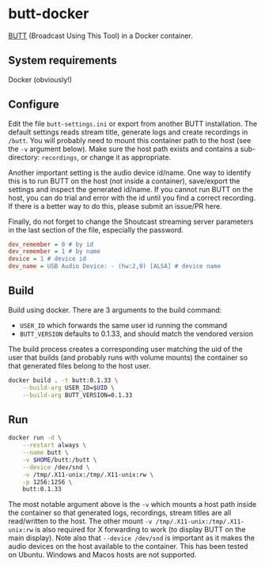 # butt-docker

[BUTT](http://danielnoethen.de/butt/) (Broadcast Using This Tool) in a Docker container.

## System requirements

Docker (obviously!)

## Configure

Edit the file `butt-settings.ini` or export from another BUTT installation.
The default settings reads stream title, generate logs and create recordings
in `/butt`. You will probably need to mount this container path to the host
(see the `-v` argument below). Make sure the host path exists and contains
a sub-directory: `recordings`, or change it as appropriate.

Another important setting is the audio device id/name. One way to identify this
is to run BUTT on the host (not inside a container), save/export the settings and
inspect the generated id/name. If you cannot run BUTT on the host, you can do trial and error
with the id until you find a correct recording. If there is a better way to do this,
please submit an issue/PR here. 

Finally, do not forget to change the Shoutcast streaming server parameters in the last
section of the file, especially the password.

```ini
dev_remember = 0 # by id
dev_remember = 1 # by name
device = 1 # device id
dev_name = USB Audio Device: - (hw:2,0) [ALSA] # device name
```

## Build

Build using docker. There are 3 arguments to the build command:
- `USER_ID` which forwards the same user id running the command
- `BUTT_VERSION` defaults to 0.1.33, and should match the vendored version

The build process creates a corresponding user matching the uid of the user
that builds (and probably runs with volume mounts) the container so that generated
files belong to the host user.

```bash
docker build . -t butt:0.1.33 \
    --build-arg USER_ID=$UID \
    --build-arg BUTT_VERSION=0.1.33
```

## Run

```bash
docker run -d \
    --restart always \
    --name butt \
    -v $HOME/butt:/butt \
    --device /dev/snd \
    -v /tmp/.X11-unix:/tmp/.X11-unix:rw \
    -p 1256:1256 \
    butt:0.1.33
```

The most notable argument above is the `-v` which mounts a host path inside
the container so that generated logs, recordings, stream titles are all read/written
to the host. The other mount `-v /tmp/.X11-unix:/tmp/.X11-unix:rw` is also required
for X forwarding to work (to display BUTT on the main display).
Note also that `--device /dev/snd` is important as it makes the audio
devices on the host available to the container. This has been tested on Ubuntu.
Windows and Macos hosts are not supported.
